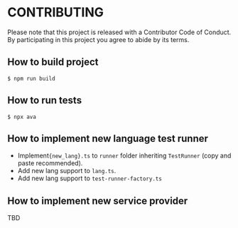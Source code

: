 # CONTRIBUTING

Please note that this project is released with a Contributor Code of Conduct. By participating in this project you agree to abide by its terms.

## How to build project

```
$ npm run build
```

## How to run tests

```
$ npx ava
```

## How to implement new language test runner

- Implement`{new_lang}.ts` to `runner` folder inheriting `TestRunner` (copy and paste recommended).
- Add new lang support to `lang.ts`.
- Add new lang support to `test-runner-factory.ts`

## How to implement new service provider

TBD
